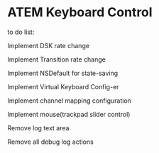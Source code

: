 # ATEM Keyboard Control

to do list:

Implement DSK rate change

Implement Transition rate change

Implement NSDefault for state-saving

Implement Virtual Keyboard Config-er

Implement channel mapping configuration

Implement mouse(trackpad slider control)

Remove log text area

Remove all debug log actions
